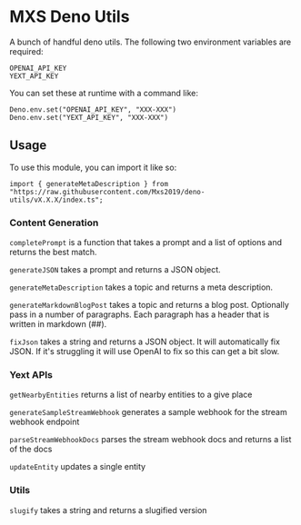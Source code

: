 # MXS Deno Utils

A bunch of handful deno utils. The following two environment variables are required:

```
OPENAI_API_KEY
YEXT_API_KEY
```

You can set these at runtime with a command like:

```
Deno.env.set("OPENAI_API_KEY", "XXX-XXX")
Deno.env.set("YEXT_API_KEY", "XXX-XXX")
```

## Usage

To use this module, you can import it like so:

```
import { generateMetaDescription } from "https://raw.githubusercontent.com/Mxs2019/deno-utils/vX.X.X/index.ts";
```

### Content Generation

`completePrompt` is a function that takes a prompt and a list of options and returns the best match.

`generateJSON` takes a prompt and returns a JSON object.

`generateMetaDescription` takes a topic and returns a meta description.

`generateMarkdownBlogPost` takes a topic and returns a blog post. Optionally pass in a number of paragraphs. Each paragraph has a header that is written in markdown (##).

`fixJson` takes a string and returns a JSON object. It will automatically fix JSON. If it's struggling it will use OpenAI to fix so this can get a bit slow.

### Yext APIs

`getNearbyEntities` returns a list of nearby entities to a give place

`generateSampleStreamWebhook` generates a sample webhook for the stream webhook endpoint

`parseStreamWebhookDocs` parses the stream webhook docs and returns a list of the docs

`updateEntity` updates a single entity

### Utils

`slugify` takes a string and returns a slugified version
